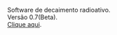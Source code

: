 Software de decaimento radioativo.</br>
Versão 0.7(Beta).</br>
<a href="https://misaelbm.github.io/decaimento_radioativo/">Clique aqui</a>.
